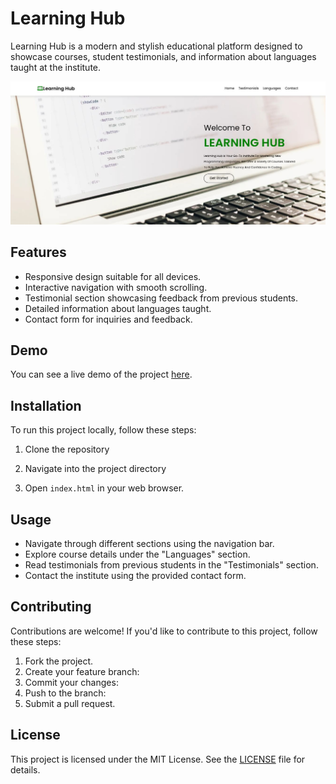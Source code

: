 # Learning Hub

Learning Hub is a modern and stylish educational platform designed to showcase courses, student testimonials, and information about languages taught at the institute.

![Learning Hub Preview](images/dashboard.jpg)

## Features

- Responsive design suitable for all devices.
- Interactive navigation with smooth scrolling.
- Testimonial section showcasing feedback from previous students.
- Detailed information about languages taught.
- Contact form for inquiries and feedback.

## Demo

You can see a live demo of the project [here](https://shivamds15.github.io/Learning-Hub-Web/).

## Installation

To run this project locally, follow these steps:

1. Clone the repository

2. Navigate into the project directory

3. Open `index.html` in your web browser.

## Usage

- Navigate through different sections using the navigation bar.
- Explore course details under the "Languages" section.
- Read testimonials from previous students in the "Testimonials" section.
- Contact the institute using the provided contact form.

## Contributing

Contributions are welcome! If you'd like to contribute to this project, follow these steps:

1. Fork the project.
2. Create your feature branch:
3. Commit your changes:
4. Push to the branch:
5. Submit a pull request.

## License

This project is licensed under the MIT License. See the [LICENSE](LICENSE) file for details.
